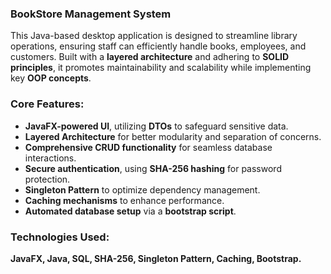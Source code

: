 

### **BookStore Management System**  
This Java-based desktop application is designed to streamline library operations, ensuring staff can efficiently handle books, employees, and customers. Built with a **layered architecture** and adhering to **SOLID principles**, it promotes maintainability and scalability while implementing key **OOP concepts**.  

### **Core Features:**  
- **JavaFX-powered UI**, utilizing **DTOs** to safeguard sensitive data.  
- **Layered Architecture** for better modularity and separation of concerns.  
- **Comprehensive CRUD functionality** for seamless database interactions.  
- **Secure authentication**, using **SHA-256 hashing** for password protection.  
- **Singleton Pattern** to optimize dependency management.  
- **Caching mechanisms** to enhance performance.  
- **Automated database setup** via a **bootstrap script**.  

### **Technologies Used:**  
**JavaFX, Java, SQL, SHA-256, Singleton Pattern, Caching, Bootstrap.**  
